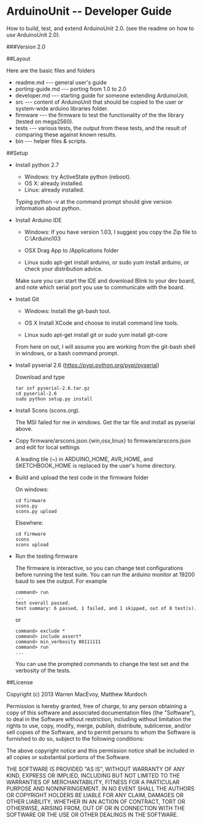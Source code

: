 ArduinoUnit -- Developer Guide
==============================

How to build, test, and extend ArduinoUnit 2.0.
(see the readme on how to *use* ArduinoUnit 2.0).

###Version 2.0

##Layout

Here are the basic files and folders

* readme.md --- general user's guide
* porting-guide.md --- porting from 1.0 to 2.0
* developer.md --- starting guide for someone extending ArduinoUnit.
* src --- content of ArduinoUnit that should be copied to the user or
          system-wide arduino libraries folder.
* firmware --- the firmware to test the functionality of the
          the library (tested on mega2560).
* tests --- various tests, the output from these tests, and the result
            of comparing these against known results.
* bin --- helper files & scripts.

##Setup

* Install python 2.7
  
  - Windows: try ActiveState python (reboot).
  - OS X: already installed.
  - Linux: already installed.

  Typing python -v at the command prompt should give version information
  about python.

* Install Arduino IDE

  - Windows: If you have version 1.03, I suggest you copy the Zip file to
    C:\Arduino103

  - OSX Drag App to /Applications folder

  - Linux sudo apt-get install arduino, or sudo yum install arduino, or
    check your distribution advice.

  Make sure you can start the IDE and download Blink to your dev board,
  and note which serial port you use to communicate with the board.

* Install Git

  - Windows: Install the git-bash tool.

  - OS X Install XCode and choose to install command line tools.

  - Linux sudo apt-get install git or sudo yum install git-core

  From here on out, I will assume you are working from the git-bash
  shell in windows, or a bash command prompt.

* Install pyserial 2.6 (https://pypi.python.org/pypi/pyserial)

  Download and type

      tar zxf pyserial-2.6.tar.gz
      cd pyserial-2.6
      sudo python setup.py install

* Install Scons (scons.org).

  The MSI failed for me in windows.  Get the tar file and install as 
  pyserial above.


* Copy firmware/arscons.json.{win,osx,linux} to firmware/arscons.json
  and edit for local settings

  A leading tile (~) in ARDUINO_HOME, AVR_HOME, and SKETCHBOOK_HOME is
  replaced by the user's home directory.

* Build and upload the test code in the firmware folder

  On windows:

      cd firmware
      scons.py
      scons.py upload

  Elsewhere:

      cd firmware
      scons
      scons upload

* Run the testing firmware

  The firmware is interactive, so you can change test configurations
  before running the test suite.  You can run the arduino monitor at
  19200 baud to see the output.  For example

      command> run
      ...
      test overall passed.
      test summary: 6 passed, 1 failed, and 1 skipped, out of 8 test(s).

  or

      command> exclude *
      command> include assert*
      command> min_verbosity 00111111
      command> run
      ...

  You can use the prompted commands to change the test set and the verbosity
  of the tests.

##License

Copyright (c) 2013 Warren MacEvoy, Matthew Murdoch

Permission is hereby granted, free of charge, to any person obtaining a copy
of this software and associated documentation files (the "Software"), to deal
in the Software without restriction, including without limitation the rights
to use, copy, modify, merge, publish, distribute, sublicense, and/or sell
copies of the Software, and to permit persons to whom the Software is
furnished to do so, subject to the following conditions:

The above copyright notice and this permission notice shall be included in
all copies or substantial portions of the Software.

THE SOFTWARE IS PROVIDED "AS IS", WITHOUT WARRANTY OF ANY KIND, EXPRESS OR
IMPLIED, INCLUDING BUT NOT LIMITED TO THE WARRANTIES OF MERCHANTABILITY,
FITNESS FOR A PARTICULAR PURPOSE AND NONINFRINGEMENT. IN NO EVENT SHALL THE
AUTHORS OR COPYRIGHT HOLDERS BE LIABLE FOR ANY CLAIM, DAMAGES OR OTHER
LIABILITY, WHETHER IN AN ACTION OF CONTRACT, TORT OR OTHERWISE, ARISING FROM,
OUT OF OR IN CONNECTION WITH THE SOFTWARE OR THE USE OR OTHER DEALINGS IN
THE SOFTWARE.
